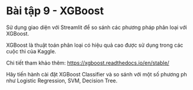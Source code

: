# Bài tập 9 - XGBoost

Sử dụng giao diện với Streamlit để so sánh các phương pháp phân loại với XGBoost.

XGBoost là thuật toán phân loại có hiệu quả cao được sử dụng trong các cuộc thi của Kaggle.

Chi tiết tham khảo thêm: https://xgboost.readthedocs.io/en/stable/

Hãy tiến hành cài đặt XGBoost Classifier và so sánh với một số phương ph như Logistic Regression, SVM, Decision Tree. 
